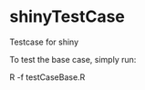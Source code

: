 shinyTestCase
=============

Testcase for shiny

To test the base case, simply run:

R -f testCaseBase.R
